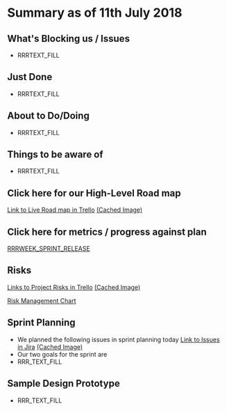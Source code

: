 # Summary as of 11th July 2018 
## What's Blocking us / Issues
* RRRTEXT_FILL

## Just Done
* RRRTEXT_FILL

## About to Do/Doing
* RRRTEXT_FILL

## Things to be aware of
* RRRTEXT_FILL
## Click here for our High-Level Road map
[Link to Live Road map in Trello](https://trello.com/b/gDQdE01u/asl-roadmap)    [\(Cached Image\)](graphs/ASLRoadMap11072018.jpg)

## Click here for metrics / progress against plan
[RRRWEEK_SPRINT_RELEASE](graphs/progress11072018.png)

## Risks
[Links to Project Risks in Trello](https://trello.com/b/VuFuCL7t/risk-register-and-kpis-asl-delivery)    [\(Cached Image\)](graphs/ASLRiskRegister11072018.jpg)

[Risk Management Chart](graphs/risk11072018.png)

## Sprint Planning
* We planned the following issues in sprint planning today [Link to Issues in Jira](https://jira.digital.homeoffice.gov.uk/secure/RapidBoard.jspa?rapidView=261)    [\(Cached Image\)](graphs/sprint11072018.png)
* Our two goals for the sprint are
* RRR_TEXT_FILL
## Sample Design Prototype
* RRR_TEXT_FILL

